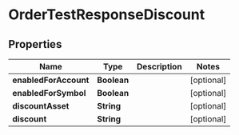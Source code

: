

# OrderTestResponseDiscount


## Properties

| Name | Type | Description | Notes |
|------------ | ------------- | ------------- | -------------|
|**enabledForAccount** | **Boolean** |  |  [optional] |
|**enabledForSymbol** | **Boolean** |  |  [optional] |
|**discountAsset** | **String** |  |  [optional] |
|**discount** | **String** |  |  [optional] |



